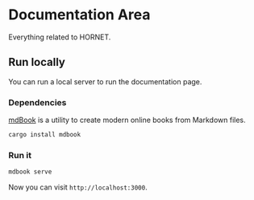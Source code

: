 # Documentation Area

Everything related to HORNET.

## Run locally

You can run a local server to run the documentation page.

### Dependencies

[mdBook](https://github.com/rust-lang/mdBook) is a utility to create modern online books from Markdown files.

```bash
cargo install mdbook
```

### Run it

```bash
mdbook serve
```

Now you can visit `http://localhost:3000`.
